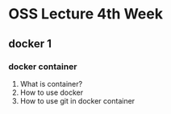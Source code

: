 # OSS Lecture 4th Week
## docker 1
### docker container

1. What is container?
2. How to use docker
3. How to use git in docker container

